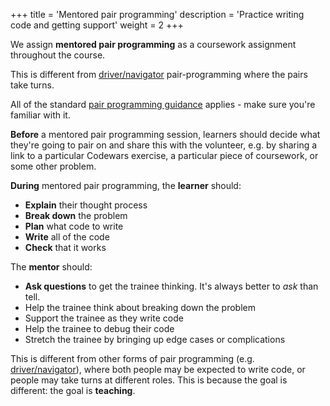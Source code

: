 +++
title = 'Mentored pair programming'
description = 'Practice writing code and getting support'
weight = 2
+++

We assign **mentored pair programming** as a coursework assignment throughout the course.

This is different from [driver/navigator](../driver-navigator/) pair-programming where the pairs take turns.

All of the standard [pair programming guidance](../guidance) applies - make sure you're familiar with it.

**Before** a mentored pair programming session, learners should decide what they're going to pair on and share this with the volunteer, e.g. by sharing a link to a particular Codewars exercise, a particular piece of coursework, or some other problem.

**During** mentored pair programming, the **learner** should:
* **Explain** their thought process
* **Break down** the problem
* **Plan** what code to write
* **Write** all of the code
* **Check** that it works

The **mentor** should:
* **Ask questions** to get the trainee thinking. It's always better to _ask_ than tell.
* Help the trainee think about breaking down the problem
* Support the trainee as they write code
* Help the trainee to debug their code
* Stretch the trainee by bringing up edge cases or complications

This is different from other forms of pair programming (e.g. [driver/navigator](../driver-navigator/)), where both people may be expected to write code, or people may take turns at different roles. This is because the goal is different: the goal is **teaching**.
